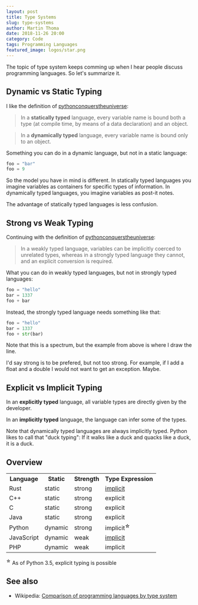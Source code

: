 ```yaml
---
layout: post
title: Type Systems
slug: type-systems
author: Martin Thoma
date: 2018-11-26 20:00
category: Code
tags: Programming Languages
featured_image: logos/star.png
---
```

The topic of type system keeps comming up when I hear people discuss
programming languages. So let's summarize it.

## Dynamic vs Static Typing

I like the definition of [pythonconquerstheuniverse](https://pythonconquerstheuniverse.wordpress.com/2009/10/03/static-vs-dynamic-typing-of-programming-languages/):

> In a **statically typed** language, every variable name is bound both
> a type (at compile time, by means of a data declaration) and an object.

> In a **dynamically typed** language, every variable name is bound only to an
> object.

Something you can do in a dynamic language, but not in a static language:

```python
foo = "bar"
foo = 9
```

So the model you have in mind is different. In statically typed languages you
imagine variables as containers for specific types of information. In dynamically
typed languages, you imagine variables as post-it notes.

The advantage of statically typed languages is less confusion.


## Strong vs Weak Typing

Continuing with the definition of [pythonconquerstheuniverse](https://pythonconquerstheuniverse.wordpress.com/2009/10/03/static-vs-dynamic-typing-of-programming-languages/):

> In a weakly typed language, variables can be implicitly coerced to unrelated
> types, whereas in a strongly typed language they cannot, and an explicit
> conversion is required.

What you can do in weakly typed languages, but not in strongly typed languages:

```python
foo = "hello"
bar = 1337
foo + bar
```

Instead, the strongly typed language needs something like that:

```python
foo = "hello"
bar = 1337
foo + str(bar)
```

Note that this is a spectrum, but the example from above is where I draw the
line.

I'd say strong is to be prefered, but not too strong. For example, if I add
a float and a double I would not want to get an exception. Maybe.


## Explicit vs Implicit Typing

In an **explicitly typed** language, all variable types are directly given by
the developer.

In an **implicitly typed** language, the language can infer some of the types.

Note that dynamically typed languages are always implicitly typed. Python likes
to call that "duck typing": If it walks like a duck and quacks like a duck, it
is a duck.


## Overview

<table class="table">
    <tr>
        <th>Language</th>
        <th>Static</th>
        <th>Strength</th>
        <th>Type Expression</th>
    </tr>
    <tr>
        <td>Rust</td>
        <td>static</td>
        <td>strong</td>
        <td><a href="https://doc.rust-lang.org/book/first-edition/variable-bindings.html">implicit</a></td>
    </tr>
    <tr>
        <td>C++</td>
        <td>static</td>
        <td>strong</td>
        <td>explicit</td>
    </tr>
    <tr>
        <td>C</td>
        <td>static</td>
        <td>strong</td>
        <td>explicit</td>
    </tr>
    <tr>
        <td>Java</td>
        <td>static</td>
        <td>strong</td>
        <td>explicit</td>
    </tr>
    <tr>
        <td>Python</td>
        <td>dynamic</td>
        <td>strong</td>
        <td>implicit<sup>&#x2606;</sup></td>
    </tr>
    <tr>
        <td>JavaScript</td>
        <td>dynamic</td>
        <td>weak</td>
        <td><a href="https://developer.mozilla.org/en-US/docs/Web/JavaScript/Reference/Statements/var">implicit</a></td>
    </tr>
    <tr>
        <td>PHP</td>
        <td>dynamic</td>
        <td>weak</td>
        <td>implicit</td>
    </tr>
</table>

<sup>&#x2606;</sup> As of Python 3.5, explicit typing is possible


## See also

* Wikipedia: [Comparison of programming languages by type system](https://en.wikipedia.org/wiki/Comparison_of_programming_languages_by_type_system)
